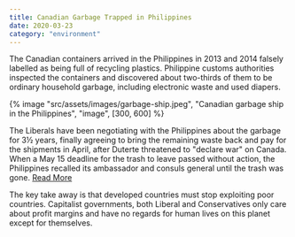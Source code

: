```yaml
---
title: Canadian Garbage Trapped in Philippines
date: 2020-03-23
category: "environment"
---
```


The Canadian containers arrived in the Philippines in 2013 and 2014 falsely labelled as being full of recycling plastics. Philippine customs authorities inspected the containers and discovered about two-thirds of them to be ordinary household garbage, including electronic waste and used diapers.

<!-- excerpt -->

{% image "src/assets/images/garbage-ship.jpeg", "Canadian garbage ship in the Philippines", "image", [300, 600] %}

The Liberals have been negotiating with the Philippines about the garbage for 3½ years, finally agreeing to bring the remaining waste back and pay for the shipments in April, after Duterte threatened to "declare war" on Canada. When a May 15 deadline for the trash to leave passed without action, the Philippines recalled its ambassador and consuls general until the trash was gone. [Read More](https://www.cbc.ca/news/science/canadian-garbage-from-philippines-departure-1.5156007)

The key take away is that developed countries must stop exploiting poor countries. Capitalist governments, both Liberal and Conservatives only care about profit margins and have no regards for human lives on this planet except for themselves.
